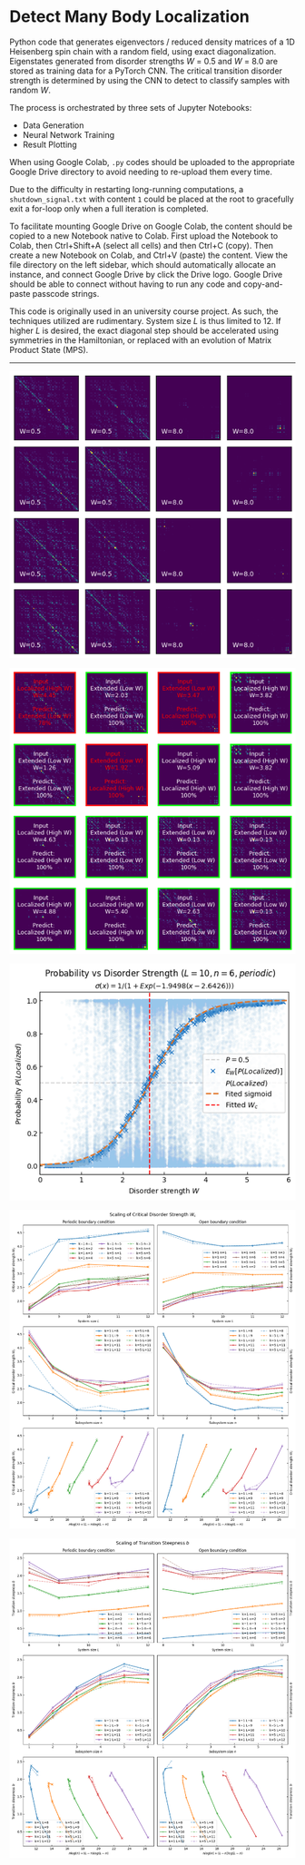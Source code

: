 # Detect Many Body Localization

Python code that generates eigenvectors / reduced density matrices of a 1D Heisenberg spin chain with a random field, using exact diagonalization. 
Eigenstates generated from disorder strengths _W_ = 0.5 and _W_ = 8.0 are stored as training data for a PyTorch CNN. 
The critical transition disorder strength is determined by using the CNN to detect to classify samples with random _W_.

The process is orchestrated by three sets of Jupyter Notebooks:
* Data Generation
* Neural Network Training
* Result Plotting

When using Google Colab, `.py` codes should be uploaded to the appropriate Google Drive directory to avoid needing to re-upload them every time.

Due to the difficulty in restarting long-running computations, a `shutdown_signal.txt` with content `1` could be placed at the root to gracefully exit a for-loop only when a full iteration is completed.

To facilitate mounting Google Drive on Google Colab, the content should be copied to a new Notebook native to Colab.
First upload the Notebook to Colab, then Ctrl+Shift+A (select all cells) and then Ctrl+C (copy).
Then create a new Notebook on Colab, and Ctrl+V (paste) the content.
View the file directory on the left sidebar, which should automatically allocate an instance, and connect Google Drive by click the Drive logo.
Google Drive should be able to connect without having to run any code and copy-and-paste passcode strings.

This code is originally used in an university course project. 
As such, the techniques utilized are rudimentary. 
System size _L_ is thus limited to 12.
If higher _L_ is desired, the exact diagonal step should be accelerated using symmetries in the Hamiltonian, or replaced with an evolution of Matrix Product State (MPS).

---

![Reduced density matrices as images](https://github.com/tinkei/detect-many-body-localization/blob/master/resources/reduced-density_L12-n6-periodic-k5.png?raw=true)

![CNN classifer](https://github.com/tinkei/detect-many-body-localization/blob/master/resources/model-prediction_L12-n6-periodic-k5.png?raw=true)

![Sigmoid curve fitting to find critical disorder strength](https://github.com/tinkei/detect-many-body-localization/blob/master/resources/curve-fitting_L10-n6-periodic-k1.png?raw=true)

![Results (critical disorder strength)](https://github.com/tinkei/detect-many-body-localization/blob/master/resources/scaling_W_dataset3.png?raw=true)

![Results (steepness of transition)](https://github.com/tinkei/detect-many-body-localization/blob/master/resources/scaling_b_dataset3.png?raw=true)
